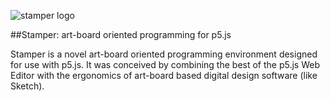 ![stamper logo](https://files.cargocollective.com/c46725/Subtract.png)

##Stamper: art-board oriented programming for p5.js

Stamper is a novel art-board oriented programming environment designed for use with p5.js. It was conceived by combining the best of the p5.js Web Editor with the ergonomics of art-board based digital design software (like Sketch).
